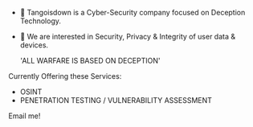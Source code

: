 - 👋 Tangoisdown
is a Cyber-Security company focused on Deception Technology. 
- 👀 We are interested in Security, Privacy & Integrity of user data & devices.



   'ALL WARFARE IS BASED ON DECEPTION'



Currently Offering these Services:
- OSINT
- PENETRATION TESTING / VULNERABILITY ASSESSMENT 

Email me!




<!---
TangoisdownHQ/TangoisdownHQ is a ✨ special ✨ repository because its `README.md` (this file) appears on your GitHub profile.
You can click the Preview link to take a look at your changes.
--->
